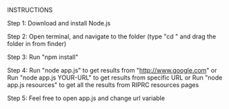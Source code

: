 INSTRUCTIONS

Step 1: 
Download and install Node.js

Step 2:
Open terminal, and navigate to the folder (type "cd " and drag the folder in from finder)

Step 3:
Run "npm install"

Step 4:
Run "node app.js" to get results from "http://www.google.com"
or 
Run "node app.js YOUR-URL" to get results from specific URL
or
Run "node app.js resources" to get all the results from RIPRC resources pages

Step 5: 
Feel free to open app.js and change url variable
